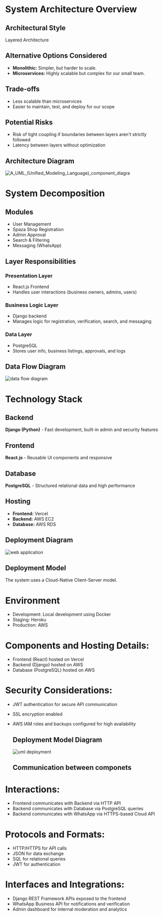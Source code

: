 # System Architecture Overview

## Architectural Style
Layered Architecture

## Alternative Options Considered
- **Monolithic:** Simpler, but harder to scale.
- **Microservices:** Highly scalable but complex for our small team.

## Trade-offs
- Less scalable than microservices
- Easier to maintain, test, and deploy for our scope

## Potential Risks
- Risk of tight coupling if boundaries between layers aren't strictly followed
- Latency between layers without optimization

## Architecture Diagram
![A_UML_(Unified_Modeling_Language)_component_diagra](https://github.com/user-attachments/assets/ba410b2c-bf60-4d09-a682-ddd78d8d9632)

# System Decomposition

## Modules
- User Management
- Spaza Shop Registration
- Admin Approval
- Search & Filtering
- Messaging (WhatsApp)

## Layer Responsibilities

### Presentation Layer
- React.js Frontend
- Handles user interactions (business owners, admins, users)

### Business Logic Layer
- Django backend
- Manages logic for registration, verification, search, and messaging

### Data Layer
- PostgreSQL
- Stores user info, business listings, approvals, and logs

## Data Flow Diagram

![data flow diagram](https://github.com/user-attachments/assets/061a34fc-1f2e-4efc-9e35-f779b18e22a2)


# Technology Stack

## Backend
**Django (Python)** - Fast development, built-in admin and security features

## Frontend
**React.js** - Reusable UI components and responsive

## Database
**PostgreSQL** - Structured relational data and high performance

## Hosting
- **Frontend:** Vercel
- **Backend:** AWS EC2
- **Database:** AWS RDS

## Deployment Diagram
![web application](https://github.com/user-attachments/assets/bef19ddb-de0c-46d4-beb3-84c48b035f76)

## Deployment Model
The system uses a Cloud-Native Client-Server model.
# Environment
- Development: Local development using Docker
- Staging: Heroku
- Production: AWS

 # Components and Hosting Details:
- Frontend (React) hosted on Vercel
- Backend (Django) hosted on AWS 
- Database (PostgreSQL) hosted on AWS

 # Security Considerations:
- JWT authentication for secure API communication
- SSL encryption enabled
- AWS IAM roles and backups configured for high availability

  ## Deployment Model Diagram
  ![uml deployment](https://github.com/user-attachments/assets/b81fde92-7143-43de-84c9-a02864aa42f2)

  ## Communication between componets

 # Interactions:
- Frontend communicates with Backend via  HTTP API
- Backend communicates with Database via PostgreSQL queries
- Backend communicates with WhatsApp via HTTPS-based Cloud API

 # Protocols and Formats:
- HTTP/HTTPS for API calls
- JSON for data exchange
- SQL for relational queries
- JWT for authentication

 # Interfaces and Integrations:
- Django REST Framework APIs exposed to the frontend
- WhatsApp Business API for notifications and verification
- Admin dashboard for internal moderation and analytics



